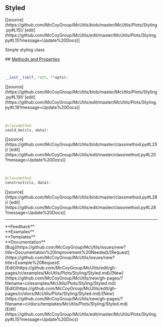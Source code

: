 ## <a id="McUtils.Plots.Styling.Styled">Styled</a> 

<div class="docs-source-link" markdown="1">
[[source](https://github.com/McCoyGroup/McUtils/blob/master/McUtils/Plots/Styling.py#L15)/
[edit](https://github.com/McCoyGroup/McUtils/edit/master/McUtils/Plots/Styling.py#L15?message=Update%20Docs)]
</div>

Simple styling class







<div class="collapsible-section">
 <div class="collapsible-section collapsible-section-header" markdown="1">
## <a class="collapse-link" data-toggle="collapse" href="#methods" markdown="1"> Methods and Properties</a> <a class="float-right" data-toggle="collapse" href="#methods"><i class="fa fa-chevron-down"></i></a>
 </div>
 <div class="collapsible-section collapsible-section-body collapse show" id="methods" markdown="1">
 
<a id="McUtils.Plots.Styling.Styled.__init__" class="docs-object-method">&nbsp;</a> 
```python
__init__(self, *str, **opts): 
```
<div class="docs-source-link" markdown="1">
[[source](https://github.com/McCoyGroup/McUtils/blob/master/McUtils/Plots/Styling.py#L19)/
[edit](https://github.com/McCoyGroup/McUtils/edit/master/McUtils/Plots/Styling.py#L19?message=Update%20Docs)]
</div>


<a id="McUtils.Plots.Styling.Styled.could_be" class="docs-object-method">&nbsp;</a> 
```python
@classmethod
could_be(cls, data): 
```
<div class="docs-source-link" markdown="1">
[[source](https://github.com/McCoyGroup/McUtils/blob/master/classmethod.py#L25)/
[edit](https://github.com/McCoyGroup/McUtils/edit/master/classmethod.py#L25?message=Update%20Docs)]
</div>


<a id="McUtils.Plots.Styling.Styled.construct" class="docs-object-method">&nbsp;</a> 
```python
@classmethod
construct(cls, data): 
```
<div class="docs-source-link" markdown="1">
[[source](https://github.com/McCoyGroup/McUtils/blob/master/classmethod.py#L28)/
[edit](https://github.com/McCoyGroup/McUtils/edit/master/classmethod.py#L28?message=Update%20Docs)]
</div>
 </div>
</div>












---


<div markdown="1" class="text-secondary">
<div class="container">
  <div class="row">
   <div class="col" markdown="1">
**Feedback**   
</div>
   <div class="col" markdown="1">
**Examples**   
</div>
   <div class="col" markdown="1">
**Templates**   
</div>
   <div class="col" markdown="1">
**Documentation**   
</div>
   <div class="col" markdown="1">
   
</div>
   <div class="col" markdown="1">
   
</div>
   <div class="col" markdown="1">
   
</div>
</div>
  <div class="row">
   <div class="col" markdown="1">
[Bug](https://github.com/McCoyGroup/McUtils/issues/new?title=Documentation%20Improvement%20Needed)/[Request](https://github.com/McCoyGroup/McUtils/issues/new?title=Example%20Request)   
</div>
   <div class="col" markdown="1">
[Edit](https://github.com/McCoyGroup/McUtils/edit/gh-pages/ci/examples/McUtils/Plots/Styling/Styled.md)/[New](https://github.com/McCoyGroup/McUtils/new/gh-pages/?filename=ci/examples/McUtils/Plots/Styling/Styled.md)   
</div>
   <div class="col" markdown="1">
[Edit](https://github.com/McCoyGroup/McUtils/edit/gh-pages/ci/docs/McUtils/Plots/Styling/Styled.md)/[New](https://github.com/McCoyGroup/McUtils/new/gh-pages/?filename=ci/docs/templates/McUtils/Plots/Styling/Styled.md)   
</div>
   <div class="col" markdown="1">
[Edit](https://github.com/McCoyGroup/McUtils/edit/master/McUtils/Plots/Styling.py#L15?message=Update%20Docs)   
</div>
   <div class="col" markdown="1">
   
</div>
   <div class="col" markdown="1">
   
</div>
   <div class="col" markdown="1">
   
</div>
</div>
</div>
</div>